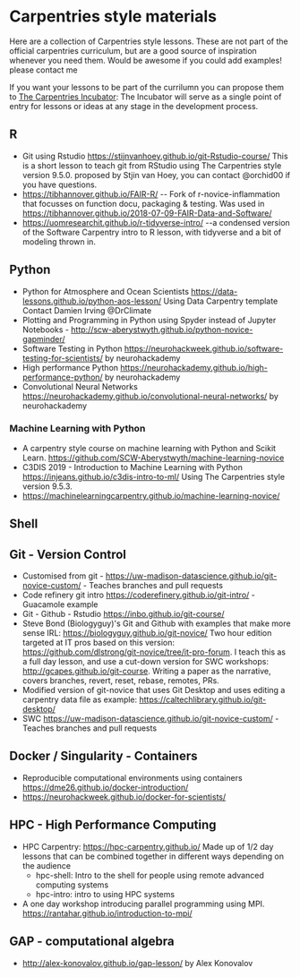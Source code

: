 # Carpentries style materials

Here are a collection of Carpentries style lessons. These are not part of the official carpentries curriculum, but are a good source of inspiration whenever you need them. Would be awesome if you could add examples! please contact me 

If you want your lessons to be part of the currilumn you can propose them to [The Carpentries Incubator](https://github.com/carpentries-incubator/proposals): The Incubator will serve as a single point of entry for lessons or ideas at any stage in the development process.

## R

- Git using Rstudio https://stijnvanhoey.github.io/git-Rstudio-course/ This is a short lesson to teach git from RStudio 
using The Carpentries style version 9.5.0. proposed by Stjin van Hoey, you can contact @orchid00 if you have questions.
- https://tibhannover.github.io/FAIR-R/ -- Fork of r-novice-inflammation that focusses on function docu, packaging & testing. 
Was used in https://tibhannover.github.io/2018-07-09-FAIR-Data-and-Software/
- https://uomresearchit.github.io/r-tidyverse-intro/ --a condensed version of the Software Carpentry intro to R lesson, 
with tidyverse and a bit of modeling thrown in.

 
## Python
 
- Python for Atmosphere and Ocean Scientists https://data-lessons.github.io/python-aos-lesson/ Using Data Carpentry template 
Contact Damien Irving @DrClimate
- Plotting and Programming in Python using Spyder instead of Jupyter Notebooks - 
http://scw-aberystwyth.github.io/python-novice-gapminder/
- Software Testing in Python https://neurohackweek.github.io/software-testing-for-scientists/ by neurohackademy
- High performance Python https://neurohackademy.github.io/high-performance-python/ by neurohackademy
- Convolutional Neural Networks https://neurohackademy.github.io/convolutional-neural-networks/ by neurohackademy

### Machine Learning with Python
 
- A carpentry style course on machine learning with Python and Scikit Learn. 
https://github.com/SCW-Aberystwyth/machine-learning-novice
- C3DIS 2019 - Introduction to Machine Learning with Python  https://injeans.github.io/c3dis-intro-to-ml/ Using The Carpentries style version 9.5.3.    
- https://machinelearningcarpentry.github.io/machine-learning-novice/

## Shell
 
## Git - Version Control

- Customised from git - https://uw-madison-datascience.github.io/git-novice-custom/ - Teaches branches and pull requests
- Code refinery git intro https://coderefinery.github.io/git-intro/ - Guacamole example
- Git - Github - Rstudio https://inbo.github.io/git-course/
- Steve Bond (Biologyguy)'s Git and Github with examples that make more sense IRL: https://biologyguy.github.io/git-novice/
Two hour edition targeted at IT pros based on this version: https://github.com/dlstrong/git-novice/tree/it-pro-forum. I teach 
this as a full day lesson, and use a cut-down version for SWC workshops: http://gcapes.github.io/git-course. Writing a paper 
as the narrative, covers branches, revert, reset, rebase, remotes, PRs.
- Modified version of git-novice that uses Git Desktop and uses editing a carpentry data file as example: 
https://caltechlibrary.github.io/git-desktop/
-  SWC https://uw-madison-datascience.github.io/git-novice-custom/ - Teaches branches and pull requests

## Docker / Singularity - Containers
 
- Reproducible computational environments using containers https://dme26.github.io/docker-introduction/
- https://neurohackweek.github.io/docker-for-scientists/



## HPC - High Performance Computing
 
- HPC Carpentry: https://hpc-carpentry.github.io/
Made up of 1/2 day lessons that can be combined together in different ways depending on the audience
  - hpc-shell: Intro to the shell for people using remote advanced computing systems
  - hpc-intro: intro to using HPC systems
- A one day workshop introducing parallel programming using MPI. https://rantahar.github.io/introduction-to-mpi/

## GAP -  computational algebra
- http://alex-konovalov.github.io/gap-lesson/ by Alex Konovalov
